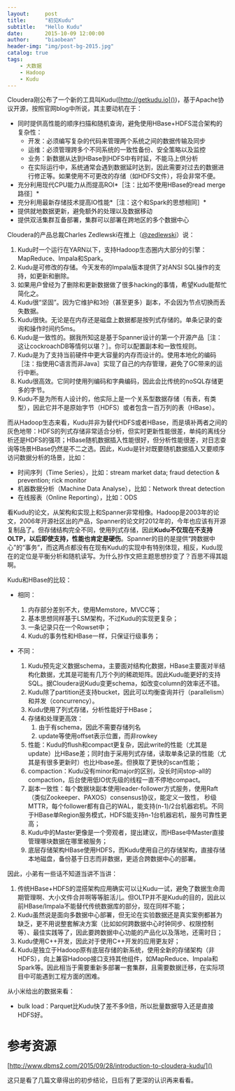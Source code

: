 ```yaml
---
layout:     post
title:      "初见Kudu"
subtitle:   "Hello Kudu"
date:       2015-10-09 12:00:00
author:     "biaobean"
header-img: "img/post-bg-2015.jpg"
catalog: true
tags:
    - 大数据
    - Hadoop
    - Kudu
---
```


Cloudera刚公布了一个新的工具叫Kudu([http://getkudu.io]())，基于Apache协议开源，按照官网blog中所说，其主要动机在于：

- 同时提供高性能的顺序扫描和随机查询，避免使用HBase+HDFS混合架构的复杂性：
	- 开发：必须编写复杂的代码来管理两个系统之间的数据传输及同步
	- 运维：必须管理跨多个不同系统的一致性备份、安全策略以及监控
	- 业务：新数据从达到HBase到HDFS中有时延，不能马上供分析
	- 在实际运行中，系统通常会遇到数据延时达到，因此需要对过去的数据进行修正等。如果使用不可更改的存储（如HDFS文件），将会非常不便。
- 充分利用现代CPU能力从而提高ROI*［注：比如不使用HBase的read merge路径］*
- 充分利用最新存储技术提高IO性能*［注：这个和Spark的思想相同］*
- 提供就地数据更新，避免额外的处理以及数据移动
- 提供双活集群互备部署，集群可以部署在跨地区的多个数据中心

Cloudera的产品总裁Charles Zedlewski在推上（[‏@zedlewski](https://twitter.com/zedlewski)）说：

1. Kudu时一个运行在YARN以下，支持Hadoop生态圈内大部分的引擎：MapReduce、Impala和Spark。
1. Kudu是可修改的存储。今天发布的Impala版本提供了对ANSI SQL操作的支持，如更新和删除。
1. 如果用户曾经为了删除和更新数据做了很多hacking的事情，希望Kudu能帮忙简化之。
1. Kudu很“坚固”。因为它维护和3份（甚至更多）副本，不会因为节点切换而丢失数据。
1. Kudu很快。无论是在内存还是磁盘上数据都是按列式存储的。单条记录的查询和操作时间约5ms。
1. Kudu是一致性的。据我所知这是基于Spanner设计的第一个开源产品［注：这让cockroachDB等情何以堪？］。你可以配置副本和一致性规则。
1. Kudu是为了支持当前硬件中更大容量的内存而设计的。使用本地化的编码［注：指使用C语言而非Java］实现了自己的内存管理，避免了GC带来的运行中断。
1. Kudu很高效。它同时使用列编码和字典编码，因此会比传统的noSQL存储更多的字节。
1. Kudu不是为所有人设计的，他实际上是一个关系型数据存储（有表，有类型），因此它并不是原始字节（HDFS）或者包含一百万列的表（HBase）。

而从Hadoop生态来看，Kudu并非为替代HDFS或者HBase，而是填补两者之间的灰色地带：HDFS的列式存储非常适合分析，但实时更新性能很差，单纯的离线分析还是HDFS的强项；HBase随机数据插入性能很好，但分析性能很差，对日志查询等场景HBase仍然是不二之选。因此，Kudu是针对既要随机数据插入又要顺序访问数据分析的场景，比如：

- 时间序列（Time Series），比如：stream market data; fraud detection & prevention; rick monitor
- 机器数据分析（Machine Data Analyse），比如：Network threat detection
- 在线报表（Online Reporting），比如：ODS

看Kudu的论文，从架构和实现上和Spanner非常相像。Hadoop是2003年的论文，2006年开源社区出的产品，Spanner的论文时2012年的，今年也应该有开源复制品了。但存储结构完全不同，使用列式存储，因此**Kudu不仅现在不支持OLTP，以后即使支持，性能也肯定是硬伤**。Spanner的目的是提供“跨数据中心”的“事务”，而这两点都没有在现有Kudu的实现中有特别体现，相反，Kudu现在的定位是平衡分析和随机读写。为什么抄作文把主题思想抄变了？百思不得其姐啊。

Kudu和HBase的比较：

* 相同：

	1. 内存部分差别不大，使用Memstore，MVCC等；
	1. 基本思想同样基于LSM架构，不过Kudu的实现更复杂；
	1. 一条记录只在一个Rowset中；
	1. Kudu的事务性和HBase一样，只保证行级事务；

* 不同：

	1. Kudu预先定义数据schema，主要面对结构化数据，HBase主要面对半结构化数据，尤其是可能有几万个列的稀疏矩阵。因此Kudu能更好的支持SQL。据Cloudera说Kudu变更schema，如改变column的效率还不错。
	1. Kudu除了partition还支持bucket，因此可以均衡查询并行（parallelism）和并发（concurrency）。
	1. Kudu使用了列式存储，分析性能好于HBase；
	1. 存储和处理更高效：
		1. 由于有schema，因此不需要存储列名
		1. update等使用offset表示位置，而非rowkey
	1. 性能：Kudu的flush和compact更复杂，因此write的性能（尤其是update）比HBase差；同时由于采用列式存储，读取单条记录的性能（尤其是有很多更新时）也比Hbase差。但换取了更快的scan性能；
	1. compaction：Kudu没有minor和major的区别，没长时间stop-all的compaction，后台使用低IO优先级的线程一直不停地compact。
	1. 副本一致性：每个数据块副本使用leader-follower方式服务，使用Raft（类似Zookeeper、PAXOS）consensus协议，能定义一致性， 秒级MTTR，每个follower都有自己的WAL，能支持(n-1)/2台机器宕机。不同于HBase单Region服务模式，HDFS能支持n-1台机器宕机，服务可靠性更高；
	1. Kudu中的Master更像是一个旁观者，提出建议，而HBase中Master直接管理哪块数据在哪里被服务；
	1. 底层存储架构HBase使用HDFS，而Kudu使用自己的存储架构，直接存储本地磁盘，备份基于日志而非数据，更适合跨数据中心的部署。

因此，小弟有一些话不知道当讲不当讲：

1. 传统HBase+HDFS的混搭架构应用确实可以让Kudu一试，避免了数据生命周期管理啊、大小文件合并啊等等脏活儿。但OLTP并不是Kudu的目的，因此以前HBase/Impala不能替代传统数据库的部分，现在同样不能；
1. Kudu虽然说是面向多数据中心部署，但无论在实验数据还是真实案例都甚为缺乏，更不用说整套解决方案（比如如何跨数据中心时钟同步、权限控制等）、最佳实践等了，因此要跨数据中心功能的产品化以及落地，还需时日；
1. Kudu使用C++开发，因此对于使用C++开发的应用更友好；
1. Kudu是独立于Hadoop原有底层存储的新系统，使用全新的存储架构（非HDFS），向上兼容Hadoop接口支持其他组件，如MapReduce、Impala和Spark等。因此相当于需要重新多部署一套集群，且需要数据迁移，在实际项目中可能遇到工程方面的困难。

从小米给出的数据来看：

* bulk load：Parquet比Kudu快了差不多9倍，所以批量数据导入还是直接HDFS好。

# 参考资源

[http://www.dbms2.com/2015/09/28/introduction-to-cloudera-kudu/]()

这只是看了几篇文章得出的初步结论，日后有了更深的认识再来看看。